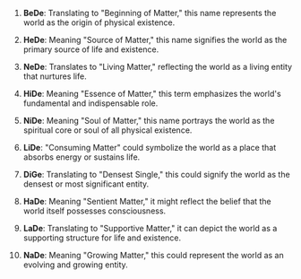1. **BeDe**: Translating to "Beginning of Matter," this name represents the world as the origin of physical existence.

2. **HeDe**: Meaning "Source of Matter," this name signifies the world as the primary source of life and existence.

3. **NeDe**: Translates to "Living Matter," reflecting the world as a living entity that nurtures life.

4. **HiDe**: Meaning "Essence of Matter," this term emphasizes the world's fundamental and indispensable role.

5. **NiDe**: Meaning "Soul of Matter," this name portrays the world as the spiritual core or soul of all physical existence.

6. **LiDe**: "Consuming Matter" could symbolize the world as a place that absorbs energy or sustains life.

7. **DiGe**: Translating to "Densest Single," this could signify the world as the densest or most significant entity.

8. **HaDe**: Meaning "Sentient Matter," it might reflect the belief that the world itself possesses consciousness.

9. **LaDe**: Translating to "Supportive Matter," it can depict the world as a supporting structure for life and existence.

10. **NaDe**: Meaning "Growing Matter," this could represent the world as an evolving and growing entity.

